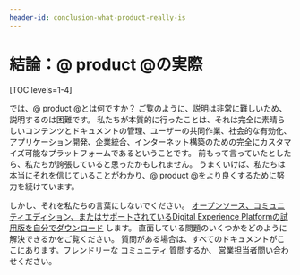 ```yaml
---
header-id: conclusion-what-product-really-is
---
```


# 結論：@ product @の実際

[TOC levels=1-4]

では、@ product @とは何ですか？ ご覧のように、説明は非常に難しいため、説明するのは困難です。 私たちが本質的に行ったことは、それは完全に素晴らしいコンテンツとドキュメントの管理、ユーザーの共同作業、社会的な有効化、アプリケーション開発、企業統合、インターネット構築のための完全にカスタマイズ可能なプラットフォームであるということです。 前もって言っていたとしたら、私たちが誇張していると思ったかもしれません。 うまくいけば、私たちは本当にそれを信じていることがわかり、@ product @をより良くするために努力を続けています。

しかし、それを私たちの言葉にしないでください。 [オープンソース、コミュニティエディション、またはサポートされているDigital Experience Platformの試用版を自分でダウンロード](https://www.liferay.com/downloads) します。 直面している問題のいくつかをどのように解決できるかをご覧ください。 質問がある場合は、すべてのドキュメントがここにあります。フレンドリーな [コミュニティ](https://community.liferay.com) 質問するか、 [営業担当者](https://www.liferay.com/#contact-sales)問い合わせください。
